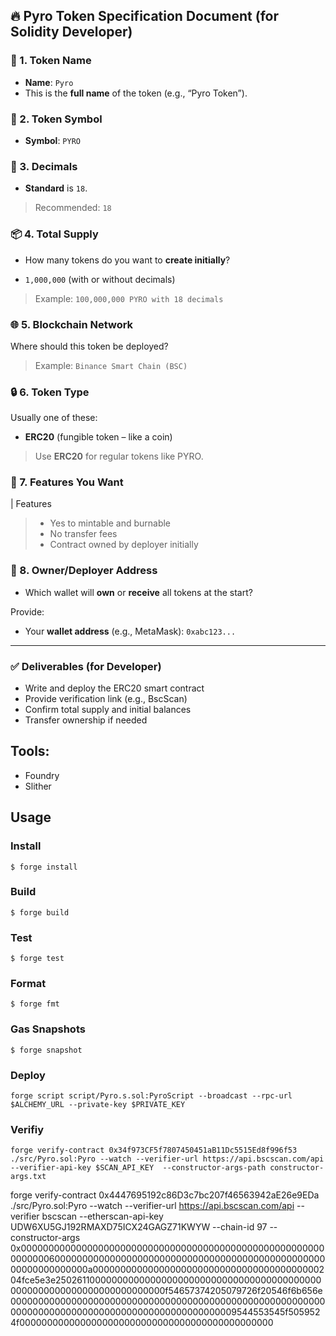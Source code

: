 ## 🔥 Pyro Token Specification Document (for Solidity Developer)

### 📌 1. Token Name

* **Name**: `Pyro`
* This is the **full name** of the token (e.g., “Pyro Token”).

### 🧪 2. Token Symbol

* **Symbol**: `PYRO`

### 🔢 3. Decimals

* **Standard** is `18`.

> Recommended: `18`

### 📦 4. Total Supply

* How many tokens do you want to **create initially**?


* `1,000,000` (with or without decimals)

> Example: `100,000,000 PYRO with 18 decimals`

### 🌐 5. Blockchain Network

Where should this token be deployed?

> Example: `Binance Smart Chain (BSC)`

### 🔒 6. Token Type

Usually one of these:

* **ERC20** (fungible token – like a coin)

> Use **ERC20** for regular tokens like PYRO.

### 🔧 7. Features You Want

| Features

> * Yes to mintable and burnable
> * No transfer fees
> * Contract owned by deployer initially

### 👤 8. Owner/Deployer Address

* Which wallet will **own** or **receive** all tokens at the start?

Provide:

* Your **wallet address** (e.g., MetaMask):
  `0xabc123...`

---

### ✅ Deliverables (for Developer)

* Write and deploy the ERC20 smart contract
* Provide verification link (e.g., BscScan)
* Confirm total supply and initial balances
* Transfer ownership if needed


## Tools:
-	Foundry
-	Slither


## Usage
### Install
```shell
$ forge install
```
### Build

```shell
$ forge build
```
### Test

```shell
$ forge test
```
### Format

```shell
$ forge fmt
```
### Gas Snapshots

```shell
$ forge snapshot
```
### Deploy

```shell
forge script script/Pyro.s.sol:PyroScript --broadcast --rpc-url $ALCHEMY_URL --private-key $PRIVATE_KEY 
```
### Verifiy
```shell
forge verify-contract 0x34f973CF5f7807450451aB11Dc5515Ed8f996f53 ./src/Pyro.sol:Pyro --watch --verifier-url https://api.bscscan.com/api  --verifier-api-key $SCAN_API_KEY  --constructor-args-path constructor-args.txt
```



forge verify-contract 0x4447695192c86D3c7bc207f46563942aE26e9EDa ./src/Pyro.sol:Pyro --watch --verifier-url https://api.bscscan.com/api  --verifier bscscan --etherscan-api-key UDW6XU5GJ192RMAXD75ICX24GAGZ71KWYW --chain-id 97 --constructor-args 0x000000000000000000000000000000000000000000000000000000000000006000000000000000000000000000000000000000000000000000000000000000a00000000000000000000000000000000000000000204fce5e3e25026110000000000000000000000000000000000000000000000000000000000000000000000f54657374205079726f20546f6b656e00000000000000000000000000000000000000000000000000000000000000000000000000000000000000000000000009544553545f5059524f0000000000000000000000000000000000000000000000


